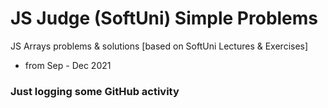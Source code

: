 # JS Judge (SoftUni) Simple Problems
JS Arrays problems & solutions [based on SoftUni Lectures &amp; Exercises]
 - from Sep - Dec 2021
### Just logging some GitHub activity
